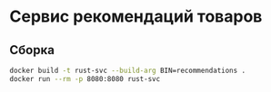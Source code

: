 # Сервис рекомендаций товаров 

## Сборка 

```bash
docker build -t rust-svc --build-arg BIN=recommendations .
docker run --rm -p 8080:8080 rust-svc 
```
